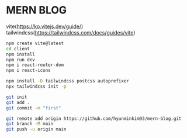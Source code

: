 # MERN BLOG



vite(https://ko.vitejs.dev/guide/)
tailwindcss(https://tailwindcss.com/docs/guides/vite)

```bash
npm create vite@latest
cd client
npm install
npm run dev
npm i react-router-dom
npm i react-icons
```

````bash
npm install -D tailwindcss postcss autoprefixer
npx tailwindcss init -p
````

````bash
git init
git add .
git commit -m "first"

git remote add origin https://github.com/hyunminkim93/mern-blog.git
git branch -M main
git push -u origin main
````
